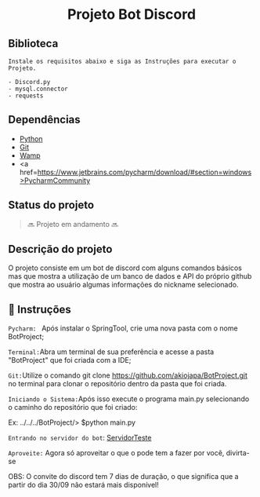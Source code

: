 <h1 align = "center" > Projeto Bot Discord</h1>


## Biblioteca ##
```
Instale os requisitos abaixo e siga as Instruções para executar o Projeto.

- Discord.py
- mysql.connector
- requests

```



## Dependências 
- <a href =https://www.python.org/downloads/>Python</a>
- <a href=https://git-scm.com/download>Git</a>
- <a href=https://spring.io/tools>Wamp</a>
- <a href=https://www.jetbrains.com/pycharm/download/#section=windows>PycharmCommunity</a>



## Status do projeto 
> :soon: Projeto em andamento :soon:


## Descrição do projeto 

O projeto consiste em um bot de discord com alguns comandos básicos mas que mostra a utilização de um banco de dados e API do próprio github que mostra ao usuário algumas informações do nickname selecionado.


## :hammer: Instruções

`Pycharm: ` Após instalar o SpringTool, crie uma nova pasta com o nome BotProject;

`Terminal:`Abra um terminal de sua preferência e acesse a pasta "BotProject" que foi criada com a IDE;

`Git:`Utilize o comando git clone https://github.com/akiojapa/BotProject.git no terminal para clonar o repositório dentro da pasta que foi criada.

`Iniciando o Sistema:`Após isso execute o programa main.py selecionando o caminho do repositório que foi criado:

Ex: ../../../BotProject/> $python main.py

`Entrando no servidor do bot`: <a href=https://discord.gg/CfHuT4Sb>ServidorTeste</a> 

`Aproveite:` Agora só aproveitar o que o pode tem a fazer por você, divirta-se

OBS: O convite do discord tem 7 dias de duração, o que significa que a partir do dia 30/09 não estará mais disponível!

